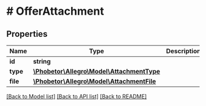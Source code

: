 # # OfferAttachment

## Properties

Name | Type | Description | Notes
------------ | ------------- | ------------- | -------------
**id** | **string** |  | [optional]
**type** | [**\Phobetor\Allegro\Model\AttachmentType**](AttachmentType.md) |  | [optional]
**file** | [**\Phobetor\Allegro\Model\AttachmentFile**](AttachmentFile.md) |  | [optional]

[[Back to Model list]](../../README.md#models) [[Back to API list]](../../README.md#endpoints) [[Back to README]](../../README.md)
